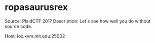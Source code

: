# ropasaurusrex

Source: PlaidCTF 201?
Description: Let's see how well you do without source code.

Host: lox.xvm.mit.edu:25002
